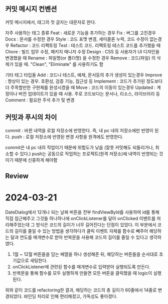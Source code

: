 ## 커밋 메시지 컨벤션
커밋 메시지에서, 태그의 첫 글자는 대문자로 한다.

자주 사용하는 태그 종류
Feat : 새로운 기능을 추가하는 경우
Fix : 버그를 고친경우
Docs : 문서를 수정한 경우
Style : 코드 포맷 변경, 세미콜론 누락, 코드 수정이 없는경우
Refactor : 코드 리펙토링
Test : 테스트 코드. 리펙토링 테스트 코드를 추가했을 때
Chore : 빌드 업무 수정, 패키지 매니저 수정
Design : CSS 등 사용자가 UI 디자인을 변경했을 때
Rename : 파일명(or 폴더명) 을 수정한 경우
Remove : 코드(파일) 의 삭제가 있을 때. "Clean", "Eliminate" 를 사용하기도 함

기타 태그 타입들
Add : 코드나 테스트, 예제, 문서등의 추가 생성이 있는경우
Improve : 향상이 있는 경우. 호환성, 검증 기능, 접근성 등
Implement : 코드가 추가된 정도보다 더 주목할만한 구현체를 완성시켰을 때
Move : 코드의 이동이 있는경우
Updated : 계정이나 버전 업데이트가 있을 때 사용. 주로 코드보다는 문서나, 리소스, 라이브러리 등
Comment : 필요한 주석 추가 및 변경



## 커밋과 푸시의 차이
commit : 바뀐 내역을 로컬 저장소에 반영한다. 즉, 내 pc 내의 저장소에만 반영이 된다.
push : 로컬 저장소에 반영된 변경 사항을 원격에도 반영한다.

commit은 내 pc 내의 작업이기 때문에 위험도가 낮음 (잘못 커밋해도 되돌리거나, 취소할 수 있다.)
push는 공동으로 작업하는 프로젝트(원격 저장소)에 내역이 반영되는 것이기 때문에 신중하게 해야함


## Review

# 2024-03-21
DateDialog에서 12개나 되는 날짜 버튼을 전부 findViewById를 사용하여 id를 통해 직접 접근해주고 
그것들 하나하나에 onClickListener를 달아 onClicked 이벤트를 처리해주었는데 그 방식은 코드의 길이가 너무 길어진다는 단점이 있었다. 
이 부분에서 코드의 길이를 줄일 수 있는 방법을 생각하다가 클릭 이벤트 자체를 함수로 빼주어 해당하는 달과 연도를 매개변수로 받아 
반복문을 사용해 코드의 길이를 줄일 수 있다고 생각하였다.
1. 1월 ~ 12월 버튼들을 담는 배열을 하나 생성해준 뒤, 해당하는 버튼들을 순서대로 초기값으로 세팅한다.
2. onClickListener에 관련된 함수를 매개변수로 입력받아 실행되도록 만든다.
3. 반복문을 통해 함수를 모두 실행하게 만들면 모든 버튼을 클릭했을 때 logic이 실행된다.

위와 같이 코드를 refactoring한 결과, 해당하는 코드의 총 길이가 60줄에서 14줄로 변경되었다.
바인딩 처리로 인해 편리해졌고, 가독성도 좋아졌다.


